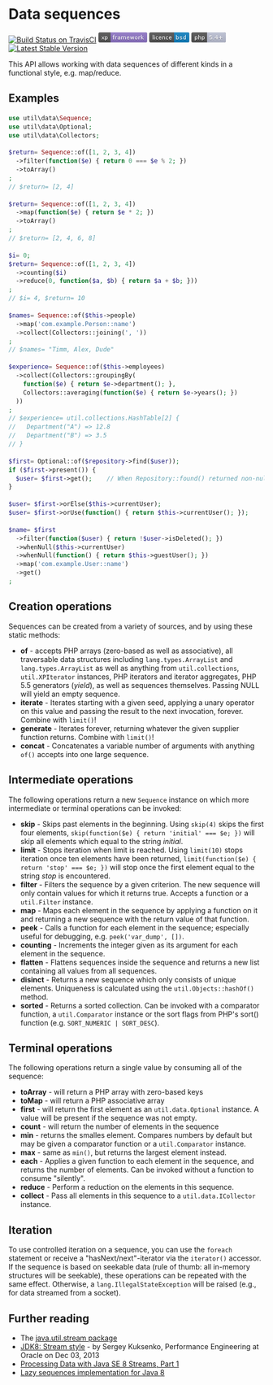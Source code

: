 Data sequences
==============

[![Build Status on TravisCI](https://secure.travis-ci.org/xp-forge/sequence.svg)](http://travis-ci.org/xp-forge/sequence)
[![XP Framework Module](https://raw.githubusercontent.com/xp-framework/web/master/static/xp-framework-badge.png)](https://github.com/xp-framework/core)
[![BSD Licence](https://raw.githubusercontent.com/xp-framework/web/master/static/licence-bsd.png)](https://github.com/xp-framework/core/blob/master/LICENCE.md)
[![Required PHP 5.4+](https://raw.githubusercontent.com/xp-framework/web/master/static/php-5_4plus.png)](http://php.net/)
[![Latest Stable Version](https://poser.pugx.org/xp-forge/sequence/version.png)](https://packagist.org/packages/xp-forge/sequence)

This API allows working with data sequences of different kinds in a functional style, e.g. map/reduce.

Examples
--------

```php
use util\data\Sequence;
use util\data\Optional;
use util\data\Collectors;

$return= Sequence::of([1, 2, 3, 4])
  ->filter(function($e) { return 0 === $e % 2; })
  ->toArray()
;
// $return= [2, 4]

$return= Sequence::of([1, 2, 3, 4])
  ->map(function($e) { return $e * 2; })
  ->toArray()
;
// $return= [2, 4, 6, 8]

$i= 0;
$return= Sequence::of([1, 2, 3, 4])
  ->counting($i)
  ->reduce(0, function($a, $b) { return $a + $b; }))
;
// $i= 4, $return= 10

$names= Sequence::of($this->people)
  ->map('com.example.Person::name')
  ->collect(Collectors::joining(', '))
;
// $names= "Timm, Alex, Dude"

$experience= Sequence::of($this->employees)
  ->collect(Collectors::groupingBy(
    function($e) { return $e->department(); },
    Collectors::averaging(function($e) { return $e->years(); })
  ))
;
// $experience= util.collections.HashTable[2] {
//   Department("A") => 12.8
//   Department("B") => 3.5
// }

$first= Optional::of($repository->find($user));
if ($first->present()) {
  $user= $first->get();    // When Repository::found() returned non-null
}

$user= $first->orElse($this->currentUser);
$user= $first->orUse(function() { return $this->currentUser(); });

$name= $first
  ->filter(function($user) { return !$user->isDeleted(); })
  ->whenNull($this->currentUser)
  ->whenNull(function() { return $this->guestUser(); })
  ->map('com.example.User::name')
  ->get()
;
```

Creation operations
-------------------
Sequences can be created from a variety of sources, and by using these static methods:

* **of** - accepts PHP arrays (zero-based as well as associative), all traversable data structures including `lang.types.ArrayList` and `lang.types.ArrayList` as well as anything from `util.collections`, `util.XPIterator` instances, PHP iterators and iterator aggregates, PHP 5.5 generators (*yield*), as well as sequences themselves. Passing NULL will yield an empty sequence.
* **iterate** - Iterates starting with a given seed, applying a unary operator on this value and passing the result to the next invocation, forever. Combine with `limit()`!
* **generate** - Iterates forever, returning whatever the given supplier function returns. Combine with `limit()`!
* **concat** - Concatenates a variable number of arguments with anything `of()` accepts into one large sequence.

Intermediate operations
-----------------------
The following operations return a new `Sequence` instance on which more intermediate or terminal operations can be invoked:

* **skip** - Skips past elements in the beginning. Using `skip(4)` skips the first four elements, `skip(function($e) { return 'initial' === $e; })` will skip all elements which equal to the string *initial*. 
* **limit** - Stops iteration when limit is reached. Using `limit(10)` stops iteration once ten elements have been returned, `limit(function($e) { return 'stop' === $e; })` will stop once the first element equal to the string *stop* is encountered.
* **filter** - Filters the sequence by a given criterion. The new sequence will only contain values for which it returns true. Accepts a function or a `util.Filter` instance.
* **map** - Maps each element in the sequence by applying a function on it and returning a new sequence with the return value of that function.
* **peek** - Calls a function for each element in the sequence; especially useful for debugging, e.g. `peek('var_dump', [])`.
* **counting** - Increments the integer given as its argument for each element in the sequence.
* **flatten** - Flattens sequences inside the sequence and returns a new list containing all values from all sequences.
* **disinct** - Returns a new sequence which only consists of unique elements. Uniqueness is calculated using the `util.Objects::hashOf()` method.
* **sorted** - Returns a sorted collection. Can be invoked with a comparator function, a `util.Comparator` instance or the sort flags from PHP's sort() function (e.g. `SORT_NUMERIC | SORT_DESC`).

Terminal operations
-------------------
The following operations return a single value by consuming all of the sequence:

* **toArray** - will return a PHP array with zero-based keys
* **toMap** - will return a PHP associative array
* **first** - will return the first element as an `util.data.Optional` instance. A value will be present if the sequence was not empty.
* **count** - will return the number of elements in the sequence
* **min** - returns the smalles element. Compares numbers by default but may be given a comparator function or a `util.Comparator` instance.
* **max** - same as `min()`, but returns the largest element instead.
* **each** - Applies a given function to each element in the sequence, and returns the number of elements. Can be invoked without a function to consume "silently".
* **reduce** - Perform a reduction on the elements in this sequence.
* **collect** - Pass all elements in this sequence to a `util.data.ICollector` instance.

Iteration
---------
To use controlled iteration on a sequence, you can use the `foreach` statement or receive a "hasNext/next"-iterator via the `iterator()` accessor. If the sequence is based on seekable data (rule of thumb: all in-memory structures will be seekable), these operations can be repeated with the same effect. Otherwise, a `lang.IllegalStateException` will be raised (e.g., for data streamed from a socket).

Further reading
---------------

* The [java.util.stream package](http://docs.oracle.com/javase/8/docs/api/java/util/stream/package-summary.html) 
* [JDK8: Stream style](http://de.slideshare.net/SergeyKuksenko/jdk8-stream-style) - by Sergey Kuksenko, Performance Engineering at Oracle on Dec 03, 2013 
* [Processing Data with Java SE 8 Streams, Part 1](http://www.oracle.com/technetwork/articles/java/ma14-java-se-8-streams-2177646.html)
* [Lazy sequences implementation for Java 8](https://github.com/nurkiewicz/LazySeq)
